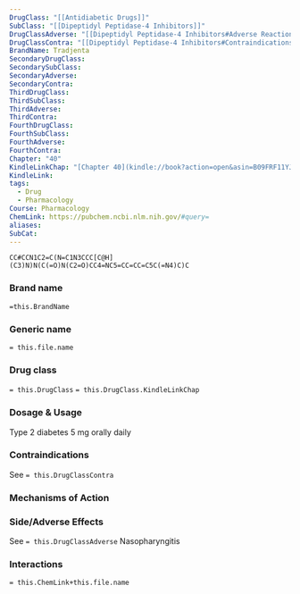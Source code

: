 ```yaml
---
DrugClass: "[[Antidiabetic Drugs]]"
SubClass: "[[Dipeptidyl Peptidase-4 Inhibitors]]"
DrugClassAdverse: "[[Dipeptidyl Peptidase-4 Inhibitors#Adverse Reactions]]"
DrugClassContra: "[[Dipeptidyl Peptidase-4 Inhibitors#Contraindications]]"
BrandName: Tradjenta
SecondaryDrugClass: 
SecondarySubClass: 
SecondaryAdverse: 
SecondaryContra: 
ThirdDrugClass: 
ThirdSubClass: 
ThirdAdverse: 
ThirdContra: 
FourthDrugClass: 
FourthSubClass: 
FourthAdverse: 
FourthContra: 
Chapter: "40"
KindleLinkChap: "[Chapter 40](kindle://book?action=open&asin=B09FRF11YJ&location=22730)"
KindleLink: 
tags:
  - Drug
  - Pharmacology
Course: Pharmacology
ChemLink: https://pubchem.ncbi.nlm.nih.gov/#query=
aliases: 
SubCat:
---
```

```smiles
CC#CCN1C2=C(N=C1N3CCC[C@H](C3)N)N(C(=O)N(C2=O)CC4=NC5=CC=CC=C5C(=N4)C)C
```

### Brand name
`=this.BrandName`

### Generic name
`= this.file.name`

### Drug class 
`= this.DrugClass`
	`= this.DrugClass.KindleLinkChap`

### Dosage & Usage
Type 2 diabetes
5 mg orally daily

### Contraindications
See `= this.DrugClassContra`

### Mechanisms of Action


### Side/Adverse Effects
See `= this.DrugClassAdverse`
Nasopharyngitis

### Interactions

`= this.ChemLink+this.file.name`
